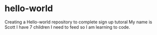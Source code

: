 # hello-world
Creating a Hello-world repository to complete sign up tutoral
My name is Scott
I have 7 children I need to feed so I am learning to code.
